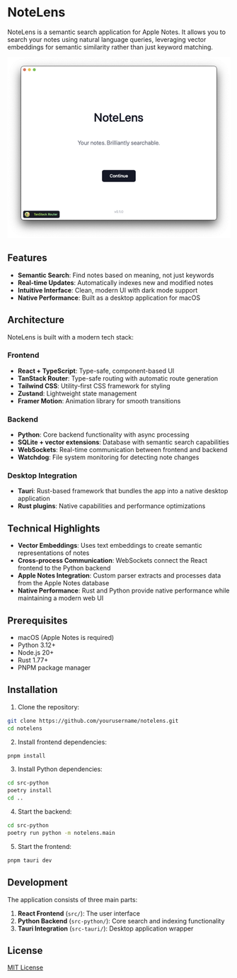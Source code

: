 # NoteLens

NoteLens is a semantic search application for Apple Notes. It allows you to search your notes using natural language queries, leveraging vector embeddings for semantic similarity rather than just keyword matching.

![NoteLens Screenshot](public/screenshot.png)

## Features

- **Semantic Search**: Find notes based on meaning, not just keywords
- **Real-time Updates**: Automatically indexes new and modified notes
- **Intuitive Interface**: Clean, modern UI with dark mode support
- **Native Performance**: Built as a desktop application for macOS

## Architecture

NoteLens is built with a modern tech stack:

### Frontend

- **React + TypeScript**: Type-safe, component-based UI
- **TanStack Router**: Type-safe routing with automatic route generation
- **Tailwind CSS**: Utility-first CSS framework for styling
- **Zustand**: Lightweight state management
- **Framer Motion**: Animation library for smooth transitions

### Backend

- **Python**: Core backend functionality with async processing
- **SQLite + vector extensions**: Database with semantic search capabilities
- **WebSockets**: Real-time communication between frontend and backend
- **Watchdog**: File system monitoring for detecting note changes

### Desktop Integration

- **Tauri**: Rust-based framework that bundles the app into a native desktop application
- **Rust plugins**: Native capabilities and performance optimizations

## Technical Highlights

- **Vector Embeddings**: Uses text embeddings to create semantic representations of notes
- **Cross-process Communication**: WebSockets connect the React frontend to the Python backend
- **Apple Notes Integration**: Custom parser extracts and processes data from the Apple Notes database
- **Native Performance**: Rust and Python provide native performance while maintaining a modern web UI

## Prerequisites

- macOS (Apple Notes is required)
- Python 3.12+
- Node.js 20+
- Rust 1.77+
- PNPM package manager

## Installation

1. Clone the repository:

```bash
git clone https://github.com/yourusername/notelens.git
cd notelens
```

2. Install frontend dependencies:

```bash
pnpm install
```

3. Install Python dependencies:

```bash
cd src-python
poetry install
cd ..
```

4. Start the backend:

```bash
cd src-python
poetry run python -m notelens.main
```

5. Start the frontend:

```bash
pnpm tauri dev
```

## Development

The application consists of three main parts:

1. **React Frontend** (`src/`): The user interface
2. **Python Backend** (`src-python/`): Core search and indexing functionality
3. **Tauri Integration** (`src-tauri/`): Desktop application wrapper

## License

[MIT License](LICENSE)
